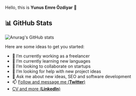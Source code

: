 Hello, this is **Yunus Emre Özdiyar** 👋

## 📊 GitHub Stats

![Anurag's GitHub stats](https://github-readme-stats.vercel.app/api?username=incendies&show_icons=true&theme=radical)


Here are some ideas to get you started:

- 🔭 I’m currently working as a freelancer
- 🌱 I’m currently learning new languages
- 👯 I’m looking to collaborate on startups
- 🤔 I’m looking for help with new project ideas
- 💬 Ask me about new ideas, SEO and software development
- 📫 [Follow and message me (**Twitter**)](https://twitter.com/emreozdiyar)
-    [CV and more (**LinkedIn**)](https://linkedin.com/in/yunusemreozdiyar)
